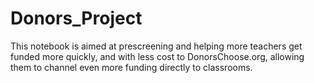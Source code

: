 # Donors_Project
This notebook is aimed at prescreening and helping more teachers get funded more quickly, and with less cost to DonorsChoose.org, allowing them to channel even more funding directly to classrooms. 
